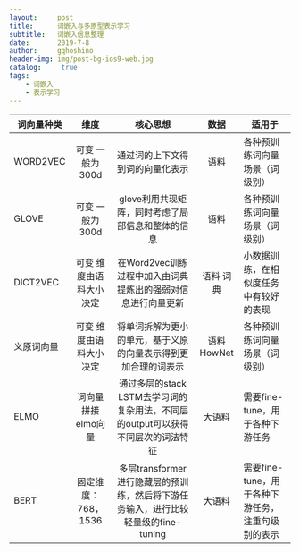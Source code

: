 ```yaml
---
layout:     post
title:      词嵌入与多原型表示学习
subtitle:   词嵌入信息整理
date:       2019-7-8
author:     gqhoshino
header-img: img/post-bg-ios9-web.jpg
catalog: 	 true
tags:
    - 词嵌入
    - 表示学习
---
```

 词向量种类 | 维度 | 核心思想 | 数据 | 适用于 |
| - | :-: | :-: | :-: | - |
| WORD2VEC | 可变 一般为300d | 通过词的上下文得到词的向量化表示 | 语料 | 各种预训练词向量场景（词级别） |
| GLOVE | 可变 一般为300d | glove利用共现矩阵，同时考虑了局部信息和整体的信息 | 语料 | 各种预训练词向量场景（词级别） |
| DICT2VEC | 可变 维度由语料大小决定 | 在Word2vec训练过程中加入由词典提炼出的强弱对信息进行向量更新 | 语料 词典 | 小数据训练，在相似度任务中有较好的表现 |
| 义原词向量 | 可变 维度由语料大小决定 | 将单词拆解为更小的单元，基于义原的向量表示得到更加合理的词表示 | 语料 HowNet | 各种预训练词向量场景（词级别） |
| ELMO | 词向量拼接elmo向量 | 通过多层的stack LSTM去学习词的复杂用法，不同层的output可以获得不同层次的词法特征 | 大语料 | 需要fine-tune，用于各种下游任务 |
| BERT | 固定维度：768，1536 | 多层transformer进行隐藏层的预训练，然后将下游任务输入，进行比较轻量级的fine-tuning | 大语料 | 需要fine-tune，用于各种下游任务，注重句级别的表示 |

